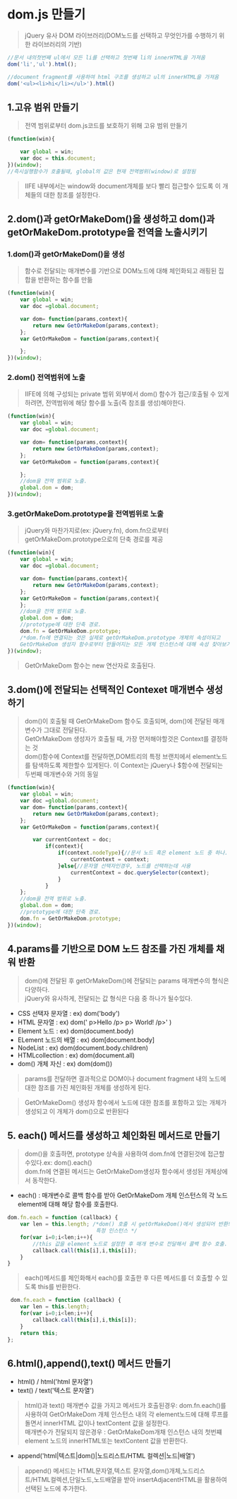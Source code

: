 # dom.js 만들기
>jQuery 유사 DOM 라이브러리(DOM노드를 선택하고 무엇인가를 수행하기 위한 라이브러리의 기반)
```javascript
//문서 내의첫번째 ul에서 모든 li를 선택하고 첫번째 li의 innerHTML을 가져옴
dom('li','ul').html();

//document fragment를 사용하여 html 구조를 생성하고 ul의 innerHTML을 가져옴
dom('<ul><li>hi</li></ul>').html()
```
## 1.고유 범위 만들기
>전역 범위로부터 dom.js코드를 보호하기 위해 고유 범위 만들기
```javascript
(function(win){

    var global = win;
    var doc = this.document;
})(window);
//즉시실행함수가 호출될때, global의 값은 현재 전역범위(window)로 설정됨
```
>IIFE 내부에서는 window와 document개체를 보다 빨리 접근할수 있도록 이 개체들의 대한 참조를 설정한다.

## 2.dom()과 getOrMakeDom()을 생성하고 dom()과 getOrMakeDom.prototype을 전역을 노출시키기

### 1.dom()과 getOrMakeDom()을 생성
>함수로 전달되는 매개변수를 기반으로 DOM노드에 대해 체인화되고 래핑된 집합을 반환하는 함수를 만듦
```javascript
(function(win){
    var global = win;
    var doc =global.document;

    var dom= function(params,context){
        return new GetOrMakeDom(params,context);
    };
    var GetOrMakeDom = function(params,context){

    };
})(window);
```

### 2.dom() 전역범위에 노출
>IIFE에 의해 구성되는 private 범위 외부에서 dom() 함수가 접근/호출될 수 있게 하려면, 전역범위에 해당 함수를 노출(즉 참조를 생성)해야한다.
```javascript
(function(win){
    var global = win;
    var doc =global.document;

    var dom= function(params,context){
        return new GetOrMakeDom(params,context);
    };
    var GetOrMakeDom = function(params,context){

    };
    //dom을 전역 범위로 노출.
    global.dom = dom;
})(window);
```
### 3.getOrMakeDom.prototype을 전역범위로 노출
>jQuery와 마찬가지로(ex: jQuery.fn), dom.fn으로부터 getOrMakeDom.prototype으로의 단축 경로를 제공
```javascript
(function(win){
    var global = win;
    var doc =global.document;

    var dom= function(params,context){
        return new GetOrMakeDom(params,context);
    };
    var GetOrMakeDom = function(params,context){
    };
    //dom을 전역 범위로 노출.
    global.dom = dom;
    //prototype에 대한 단축 경로.
    dom.fn = GetOrMakeDom.prototype;
    /*dom.fn에 연결되는 것은 실제로 getOrMakeDom.prototype 개체의 속성이되고
    GetOrMakeDom 생성자 함수로부터 만들어지는 모든 개체 인스턴스에 대해 속성 찾아보기를 통해 상속된다.*/
})(window);
```
>GetOrMakeDom 함수는 new 연산자로 호출된다. 

## 3.dom()에 전달되는 선택적인 Contexet 매개변수 생성하기
>dom()이 호출될 때 GetOrMakeDom 함수도 호출되며, dom()에 전달된 매개변수가 그대로 전달된다.<br>GetOrMakeDom 생성자가 호출될 때, 가장 먼저해야할것은 Context를 결정하는 것<br>dom()함수에 Context를 전달하면,DOM트리의 특정 브랜치에서 element노드를 탐색하도록 제한할수 있게된다. 이 Context는 jQuery나 $함수에 전달되는 두번째 매개변수와 거의 동일

```javascript
(function(win){
    var global = win;
    var doc =global.document;
    var dom= function(params,context){
        return new GetOrMakeDom(params,context);
    };
    var GetOrMakeDom = function(params,context){

        var currentContext = doc;
            if(context){
                if(context.nodeType){//문서 노드 혹은 element 노드 중 하나.
                    currentContext = context;
                }else{//문자열 선택자인경우, 노드를 선택하는데 사용
                    currentContext = doc.querySelector(context);
                }
            }
    };
    //dom을 전역 범위로 노출.
    global.dom = dom;
    //prototype에 대한 단축 경로.
    dom.fn = GetOrMakeDom.prototype;
})(window);
```

## 4.params를 기반으로 DOM 노드 참조를 가진 개체를 채워 반환
>dom()에 전달된 후 getOrMakeDom()에 전달되는 params 매개변수의 형식은 다양하다.<br>jQuery와 유사하게, 전달되는 값 형식은 다음 중 하나가 될수있다.
- CSS 선택자 문자열 : ex) dom('body')
- HTML 문자열 : ex) dom(' p>Hello /p> p> World! /p>' )
- Element 노드 : ex) dom(document.body)
- ELement 노드의 배열 : ex) dom[document.body]
- NodeList : ex) dom(document.body.children)
- HTMLcollection : ex) dom(document.all)
- dom() 개체 자신 : ex) dom(dom())
> params를 전달하면 결과적으로 DOM이나 document fragment 내의 노드에 대한 참조를 가진 체인화된 개체를 생성하게 된다.

> GetOrMakeDom() 생성자 함수에서 노드에 대한 참조를 포함하고 있는 개체가 생성되고 이 개체가 dom()으로 반환된다


## 5. each() 메서드를 생성하고 체인화된 메서드로 만들기
>dom()을 호출하면, prototype 상속을 사용하여 dom.fn에 연결된것에 접근할수있다.ex: dom().each() <br>dom.fn에 연결된 메서드는 GetOrMakeDom생성자 함수에서 생성된 개체상에서 동작한다.
- each() : 매개변수로 콜백 함수를 받아 GetOrMakeDom 개체 인스턴스의 각 노드 element에 대해 해당 함수를 호출한다.
```javascript
dom.fn.each = function (callback) {
    var len = this.length; /*dom() 호출 시 getOrMakeDom()에서 생성되어 반환되는
                            특정 인스턴스 */
    for(var i=0;i<len;i++){
        //this 값을 element 노드로 설정한 후 매개 변수로 전달해서 콜백 함수 호출.
        callback.call(this[i],i,this[i]);    
    }
}
```
>each()메서드를 체인화해서 each()를 호출한 후 다른 메서드를 더 호출할 수 있도록 this를 반환한다.
```javascript
 dom.fn.each = function (callback) {
    var len = this.length; 
    for(var i=0;i<len;i++){
        callback.call(this[i],i,this[i]);    
    }
    return this; 
};
```
## 6.html(),append(),text() 메서드 만들기
- html() / html('html 문자열')
- text() / text('텍스트 문자열')
> html()과 text() 매개변수 값을 가지고 메서드가 호출된경우: dom.fn.each()를 사용하여 GetOrMakeDom 개체 인스턴스 내의 각 element노드에 대해 루프를 돌면서 innerHTML 값이나 textContent 값을 설정한다.<br>매개변수가 전달되지 않은경우 : GetOrMakeDom개채 인스턴스 내의 첫번쨰 element 노드의 innerHTML또는 textContent 값을 반환한다. 
- append('html|텍스트|dom()|노드리스트/HTML 컬렉션|노드|배열')
>append() 메서드는 HTML문자열,텍스트 문자열,dom()개체,노드리스트/HTML컬렉션,단일노드,노드배열을 받아 insertAdjacentHTML을 활용하여 선택된 노드에 추가한다.

